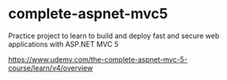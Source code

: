 # complete-aspnet-mvc5
Practice project to learn to build and deploy fast and secure web applications with ASP.NET MVC 5 

https://www.udemy.com/the-complete-aspnet-mvc-5-course/learn/v4/overview
